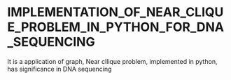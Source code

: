 # IMPLEMENTATION_OF_NEAR_CLIQUE_PROBLEM_IN_PYTHON_FOR_DNA_SEQUENCING
 It is a application of graph, Near cllique problem, implemented in python, has significance in DNA sequencing
